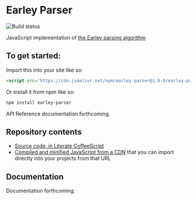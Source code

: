 
# Earley Parser

![Build status](https://travis-ci.org/lurchmath/earley-parser.svg?branch=master)

JavaScript implementation of [the Earley parsing algorithm](https://en.wikipedia.org/wiki/Earley_parser)

## To get started:

Import this into your site like so:

```html
<script src='https://cdn.jsdelivr.net/npm/earley-parser@1.0.0/earley-parser.js'></script>
```

Or install it from npm like so:
```bash
npm install earley-parser
```

API Reference documentation forthcoming.

## Repository contents

 * [Source code, in Literate CoffeeScript](earley-parser.litcoffee)
 * [Compiled and minified JavaScript from a CDN](https://cdn.jsdelivr.net/npm/earley-parser@1.0.0/earley-parser.js) that you can import directly into your projects from that URL

## Documentation

Documentation forthcoming.
